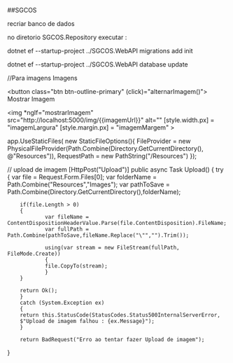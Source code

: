 ##SGCOS


recriar banco de dados 

no diretorio SGCOS.Repository executar :

dotnet ef --startup-project ../SGCOS.WebAPI migrations add init

dotnet ef --startup-project ../SGCOS.WebAPI database update



//Para imagens 
Imagens 

<button class="btn btn-outline-primary" (click)="alternarImagem()">
          Mostrar Imagem
        </button>

<img *ngIf="mostrarImagem" src="http://localhost:5000/img/{{imagemUrl}}" alt=""
        [style.width.px] = "imagemLargura"
        [style.margin.px] = "imagemMargem"
        >

app.UseStaticFiles( new StaticFileOptions(){
FileProvider = new PhysicalFileProvider(Path.Combine(Directory.GetCurrentDirectory(), @"Resources")),
RequestPath = new PathString("/Resources")
}); 

 // upload de imagem
[HttpPost("Upload")]
public async Task<IActionResult> Upload()
{
        try
        {
        var file = Request.Form.Files[0];
        var folderName = Path.Combine("Resources","Images");
        var pathToSave = Path.Combine(Directory.GetCurrentDirectory(),folderName);

        if(file.Length > 0)
        {
                var fileName = ContentDispositionHeaderValue.Parse(file.ContentDisposition).FileName;
                var fullPath = Path.Combine(pathToSave,fileName.Replace("\"","").Trim());

                using(var stream = new FileStream(fullPath, FileMode.Create))
                {
                file.CopyTo(stream);                        
                }
        }

        return Ok();
        }
        catch (System.Exception ex)
        {
        return this.StatusCode(StatusCodes.Status500InternalServerError, 
        $"Upload de imagem falhou : {ex.Message}");
        }

        return BadRequest("Erro ao tentar fazer Upload de imagem");
} 

